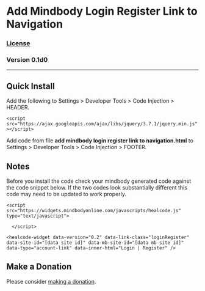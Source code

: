 # Add Mindbody Login Register Link to Navigation

### [License][99]

### Version 0.1d0

---

## Quick Install

Add the following to Settings > Developer Tools > Code Injection > HEADER.

`<script src="https://ajax.googleapis.com/ajax/libs/jquery/3.7.1/jquery.min.js"></script>`

Add code from file **add mindbody login register link to navigation.html** to
Settings > Developer Tools > Code Injection > FOOTER.

## Notes

Before you install the code check your mindbody generated code against the code
snippet below. If the two codes look substantially different this code may need
to be updated to work properly.

```
<script src="https://widgets.mindbodyonline.com/javascripts/healcode.js" type="text/javascript">

  </script>
      
<healcode-widget data-version="0.2" data-link-class="loginRegister" data-site-id="[data site id]" data-mb-site-id="[data mb site id]" data-type="account-link" data-inner-html="Login | Register" />
```
    
## Make a Donation

Please consider [making a donation](https://github.com/tomsWebConsulting/twcsl#make-a-donation).

<!--

## Changes

&nbsp;&nbsp; **YYYY-MM-DD**

<p style="margin-left : 2em;">

  [enter description here]
  
  </p>

<p style="margin-left : 2em;">

  bumped version to vX
  
  </p>

-->
[99]: https://github.com/tomsWebConsulting/twcsl/blob/main/LICENSE.txt#L1
